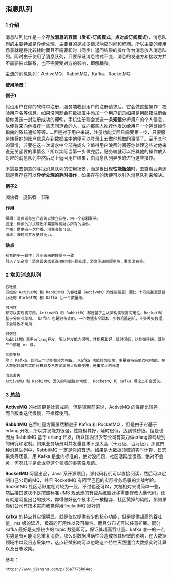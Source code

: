 ## 消息队列

### 1 介绍

消息队列比作是一个**存放消息的容器（发布-订阅模式，点对点订阅模式）**，消息队列的主要特点是异步处理，主要目的是减少请求响应时间和解耦。所以主要的使用场景就是将比较耗时而且不需要即时（同步）返回结果的操作作为消息放入消息队列。同时由于使用了消息队列，只要保证消息格式不变，消息的发送方和接收方并不需要彼此联系，也不需要受对方的影响，即解耦和。

主流的消息队列：ActiveMQ，RabbitMQ，Kafka，RocketMQ

**使用场景**：

**例子1**

假设用户在你的软件中注册，服务端收到用户的注册请求后，它会做这些操作：校验用户名等信息，如果没问题会在数据库中添加一个用户记录如果是用邮箱注册会给你发送一封注册成功的**邮件**，手机注册则会发送一条**短信**分析用户的个人信息，以便将来向他推荐一些志同道合的人，或向那些人推荐他发送给用户一个包含操作指南的系统通知等等……但是对于用户来说，注册功能实际只需要第一步，只要服务端将他的账户信息存到数据库中他便可以登录上去做他想做的事情了。至于其他的事情，非要在这一次请求中全部完成么？值得用户浪费时间等你处理这些对他来说无关紧要的事情么？所以实际当第一步做完后，服务端就可以把其他的操作放入对应的消息队列中然后马上返回用户结果，由消息队列异步的进行这些操作。

不需要去刻意的寻找消息队列的使用场景，而是当出现**性能瓶颈**时，去查看业务逻辑是否存在可以**异步处理的耗时操作**，如果存在的话便可以引入消息队列来解决。

**例子2**

阅读者--提供者--书架

**作用**

	解耦：消费者与生产者可以独立存在，由一个容器联系。
	提速：异步的形式导致不需要等待对方所有的操作。
	广播：提供者一次广播，消费者都可见。
	消峰：减轻高并发量时压力。

**缺点**
	
	短暂的不一致性：异步带来的数据不一致
	引入了复杂度：消息丢失或者说MQ挂掉问题处理，消息传递的顺序性，重复消费等。


### 2 常见消息队列


	吞吐量
	万级的 ActiveMQ 和 RabbitMQ 的吞吐量（ActiveMQ 的性能最差）要比 十万级甚至是百万级的 RocketMQ 和 Kafka 低一个数量级。
	
	可用性
	都可以实现高可用。ActiveMQ 和 RabbitMQ 都是基于主从架构实现高可用性。RocketMQ 基于分布式架构。 kafka 也是分布式的，一个数据多个副本，少数机器宕机，不会丢失数据，不会导致不可用
	
	时效性
	RabbitMQ 基于erlang开发，所以并发能力很强，性能极其好，延时很低，达到微秒级。其他三个都是 ms 级。
	
	功能支持
	除了 Kafka，其他三个功能都较为完备。 Kafka 功能较为简单，主要支持简单的MQ功能，在大数据领域的实时计算以及日志采集被大规模使用，是事实上的标准
	
	消息丢失
	ActiveMQ 和 RabbitMQ 丢失的可能性非常低， RocketMQ 和 Kafka 理论上不会丢失。

### 3 总结

**ActiveMQ** 的社区算是比较成熟，但是较目前来说，ActiveMQ 的性能比较差，而且版本迭代很慢，不推荐使用。

**RabbitMQ** 在吞吐量方面虽然稍逊于 Kafka 和 RocketMQ ，但是由于它基于 erlang 开发，所以并发能力很强，性能极其好，延时很低，达到微秒级。但是也因为 RabbitMQ 基于 erlang 开发，所以国内很少有公司有实力做erlang源码级别的研究和定制。如果业务场景对并发量要求不是太高（十万级、百万级），那这四种消息队列中，RabbitMQ 一定是你的首选。如果是大数据领域的实时计算、日志采集等场景，用 Kafka 是业内标准的，绝对没问题，社区活跃度很高，绝对不会黄，何况几乎是全世界这个领域的事实性规范。

**RocketMQ** 阿里出品，Java 系开源项目，源代码我们可以直接阅读，然后可以定制自己公司的MQ，并且 RocketMQ 有阿里巴巴的实际业务场景的实战考验。RocketMQ 社区活跃度相对较为一般，不过也还可以，文档相对来说简单一些，然后接口这块不是按照标准 JMS 规范走的有些系统要迁移需要修改大量代码。还有就是阿里出台的技术，你得做好这个技术万一被抛弃，社区黄掉的风险，那如果你们公司有技术实力我觉得用RocketMQ 挺好的

**kafka** 的特点其实很明显，就是仅仅提供较少的核心功能，但是提供超高的吞吐量，ms 级的延迟，极高的可用性以及可靠性，而且分布式可以任意扩展。同时 kafka 最好是支撑较少的 topic 数量即可，保证其超高吞吐量。kafka 唯一的一点劣势是有可能消息重复消费，那么对数据准确性会造成极其轻微的影响，在大数据领域中以及日志采集中，这点轻微影响可以忽略这个特性天然适合大数据实时计算以及日志收集。




参考：

	https://www.jianshu.com/p/36a7775b04ec